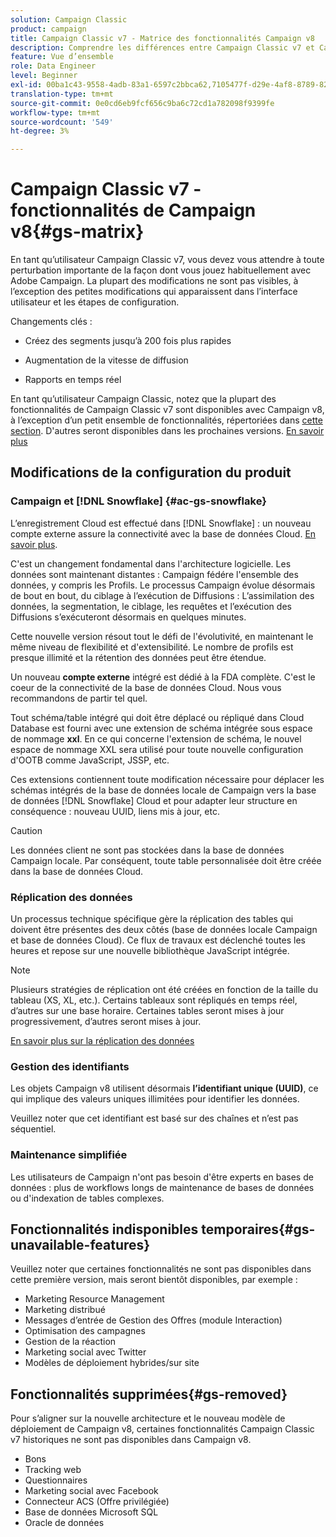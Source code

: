 ```yaml
---
solution: Campaign Classic
product: campaign
title: Campaign Classic v7 - Matrice des fonctionnalités Campaign v8
description: Comprendre les différences entre Campaign Classic v7 et Campaign v8
feature: Vue d’ensemble
role: Data Engineer
level: Beginner
exl-id: 00ba1c43-9558-4adb-83a1-6597c2bbca62,7105477f-d29e-4af8-8789-82b4459761b0
translation-type: tm+mt
source-git-commit: 0e0cd6eb9fcf656c9ba6c72cd1a782098f9399fe
workflow-type: tm+mt
source-wordcount: '549'
ht-degree: 3%

---
```


# Campaign Classic v7 - fonctionnalités de Campaign v8{#gs-matrix}


En tant qu’utilisateur Campaign Classic v7, vous devez vous attendre à toute perturbation importante de la façon dont vous jouez habituellement avec Adobe Campaign. La plupart des modifications ne sont pas visibles, à l’exception des petites modifications qui apparaissent dans l’interface utilisateur et les étapes de configuration.

Changements clés :

* Créez des segments jusqu’à 200 fois plus rapides

* Augmentation de la vitesse de diffusion

* Rapports en temps réel

En tant qu’utilisateur Campaign Classic, notez que la plupart des fonctionnalités de Campaign Classic v7 sont disponibles avec Campaign v8, à l’exception d’un petit ensemble de fonctionnalités, répertoriées dans [cette section](#gs-removed). D&#39;autres seront disponibles dans les prochaines versions. [En savoir plus](#gs-unavailable-features)


## Modifications de la configuration du produit

### Campaign et [!DNL Snowflake] {#ac-gs-snowflake}

L’enregistrement Cloud est effectué dans [!DNL Snowflake] : un nouveau compte externe assure la connectivité avec la base de données Cloud. [En savoir plus](#ac-gs-snowflake).

C&#39;est un changement fondamental dans l&#39;architecture logicielle. Les données sont maintenant distantes : Campaign fédére l&#39;ensemble des données, y compris les Profils. Le processus Campaign évolue désormais de bout en bout, du ciblage à l’exécution de Diffusions : L’assimilation des données, la segmentation, le ciblage, les requêtes et l’exécution des Diffusions s’exécuteront désormais en quelques minutes.

Cette nouvelle version résout tout le défi de l&#39;évolutivité, en maintenant le même niveau de flexibilité et d&#39;extensibilité. Le nombre de profils est presque illimité et la rétention des données peut être étendue.

Un nouveau **compte externe** intégré est dédié à la FDA complète. C&#39;est le coeur de la connectivité de la base de données Cloud. Nous vous recommandons de partir tel quel.

Tout schéma/table intégré qui doit être déplacé ou répliqué dans Cloud Database est fourni avec une extension de schéma intégrée sous espace de nommage **xxl**. En ce qui concerne l&#39;extension de schéma, le nouvel espace de nommage XXL sera utilisé pour toute nouvelle configuration d&#39;OOTB comme JavaScript, JSSP, etc.

Ces extensions contiennent toute modification nécessaire pour déplacer les schémas intégrés de la base de données locale de Campaign vers la base de données [!DNL Snowflake] Cloud et pour adapter leur structure en conséquence : nouveau UUID, liens mis à jour, etc.

>[!CAUTION]
>
> Les données client ne sont pas stockées dans la base de données Campaign locale. Par conséquent, toute table personnalisée doit être créée dans la base de données Cloud.


### Réplication des données

Un processus technique spécifique gère la réplication des tables qui doivent être présentes des deux côtés (base de données locale Campaign et base de données Cloud). Ce flux de travaux est déclenché toutes les heures et repose sur une nouvelle bibliothèque JavaScript intégrée.

>[!NOTE]
>
> Plusieurs stratégies de réplication ont été créées en fonction de la taille du tableau (XS, XL, etc.).
> Certains tableaux sont répliqués en temps réel, d’autres sur une base horaire. Certaines tables seront mises à jour progressivement, d’autres seront mises à jour.


[En savoir plus sur la réplication des données](../config/replication.md)

### Gestion des identifiants

Les objets Campaign v8 utilisent désormais **l’identifiant unique (UUID)**, ce qui implique des valeurs uniques illimitées pour identifier les données.

Veuillez noter que cet identifiant est basé sur des chaînes et n’est pas séquentiel.

### Maintenance simplifiée

Les utilisateurs de Campaign n&#39;ont pas besoin d&#39;être experts en bases de données : plus de workflows longs de maintenance de bases de données ou d&#39;indexation de tables complexes.

## Fonctionnalités indisponibles temporaires{#gs-unavailable-features}

Veuillez noter que certaines fonctionnalités ne sont pas disponibles dans cette première version, mais seront bientôt disponibles, par exemple :

* Marketing Resource Management
* Marketing distribué
* Messages d’entrée de Gestion des Offres (module Interaction)
* Optimisation des campagnes
* Gestion de la réaction
* Marketing social avec Twitter
* Modèles de déploiement hybrides/sur site

## Fonctionnalités supprimées{#gs-removed}

Pour s’aligner sur la nouvelle architecture et le nouveau modèle de déploiement de Campaign v8, certaines fonctionnalités Campaign Classic v7 historiques ne sont pas disponibles dans Campaign v8.

* Bons
* Tracking web
* Questionnaires
* Marketing social avec Facebook
* Connecteur ACS (Offre privilégiée)
* Base de données Microsoft SQL
* Oracle de données
